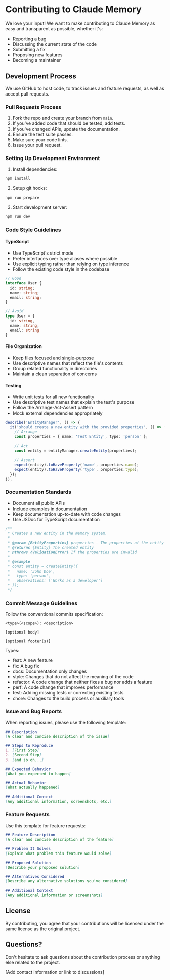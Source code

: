 # Contributing to Claude Memory

We love your input! We want to make contributing to Claude Memory as easy and transparent as possible, whether it's:

- Reporting a bug
- Discussing the current state of the code
- Submitting a fix
- Proposing new features
- Becoming a maintainer

## Development Process

We use GitHub to host code, to track issues and feature requests, as well as accept pull requests.

### Pull Requests Process

1. Fork the repo and create your branch from `main`.
2. If you've added code that should be tested, add tests.
3. If you've changed APIs, update the documentation.
4. Ensure the test suite passes.
5. Make sure your code lints.
6. Issue your pull request.

### Setting Up Development Environment

1. Install dependencies:
```bash
npm install
```

2. Setup git hooks:
```bash
npm run prepare
```

3. Start development server:
```bash
npm run dev
```

### Code Style Guidelines

#### TypeScript

- Use TypeScript's strict mode
- Prefer interfaces over type aliases where possible
- Use explicit typing rather than relying on type inference
- Follow the existing code style in the codebase

```typescript
// Good
interface User {
  id: string;
  name: string;
  email: string;
}

// Avoid
type User = {
  id: string,
  name: string,
  email: string
}
```

#### File Organization

- Keep files focused and single-purpose
- Use descriptive names that reflect the file's contents
- Group related functionality in directories
- Maintain a clean separation of concerns

#### Testing

- Write unit tests for all new functionality
- Use descriptive test names that explain the test's purpose
- Follow the Arrange-Act-Assert pattern
- Mock external dependencies appropriately

```typescript
describe('EntityManager', () => {
  it('should create a new entity with the provided properties', () => {
    // Arrange
    const properties = { name: 'Test Entity', type: 'person' };
    
    // Act
    const entity = entityManager.createEntity(properties);
    
    // Assert
    expect(entity).toHaveProperty('name', properties.name);
    expect(entity).toHaveProperty('type', properties.type);
  });
});
```

### Documentation Standards

- Document all public APIs
- Include examples in documentation
- Keep documentation up-to-date with code changes
- Use JSDoc for TypeScript documentation

```typescript
/**
 * Creates a new entity in the memory system.
 * 
 * @param {EntityProperties} properties - The properties of the entity to create
 * @returns {Entity} The created entity
 * @throws {ValidationError} If the properties are invalid
 * 
 * @example
 * const entity = createEntity({
 *   name: 'John Doe',
 *   type: 'person',
 *   observations: ['Works as a developer']
 * });
 */
```

### Commit Message Guidelines

Follow the conventional commits specification:

```
<type>(<scope>): <description>

[optional body]

[optional footer(s)]
```

Types:
- feat: A new feature
- fix: A bug fix
- docs: Documentation only changes
- style: Changes that do not affect the meaning of the code
- refactor: A code change that neither fixes a bug nor adds a feature
- perf: A code change that improves performance
- test: Adding missing tests or correcting existing tests
- chore: Changes to the build process or auxiliary tools

### Issue and Bug Reports

When reporting issues, please use the following template:

```markdown
## Description
[A clear and concise description of the issue]

## Steps to Reproduce
1. [First Step]
2. [Second Step]
3. [and so on...]

## Expected Behavior
[What you expected to happen]

## Actual Behavior
[What actually happened]

## Additional Context
[Any additional information, screenshots, etc.]
```

### Feature Requests

Use this template for feature requests:

```markdown
## Feature Description
[A clear and concise description of the feature]

## Problem It Solves
[Explain what problem this feature would solve]

## Proposed Solution
[Describe your proposed solution]

## Alternatives Considered
[Describe any alternative solutions you've considered]

## Additional Context
[Any additional information or screenshots]
```

## License

By contributing, you agree that your contributions will be licensed under the same license as the original project.

## Questions?

Don't hesitate to ask questions about the contribution process or anything else related to the project.

[Add contact information or link to discussions]